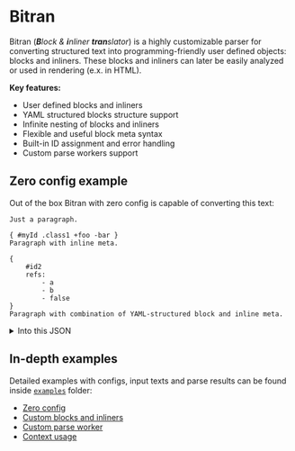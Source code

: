 # Bitran

Bitran (_**B**lock & **i**nliner **tran**slator_) is a highly customizable parser for converting structured text into programming-friendly user defined objects: blocks and inliners.
These blocks and inliners can later be easily analyzed or used in rendering (e.x. in HTML).

**Key features:**

* User defined blocks and inliners
* YAML structured blocks structure support
* Infinite nesting of blocks and inliners
* Flexible and useful block meta syntax
* Built-in ID assignment and error handling
* Custom parse workers support

## Zero config example

Out of the box Bitran with zero config is capable of converting this text:

```
Just a paragraph.

{ #myId .class1 +foo -bar }
Paragraph with inline meta.

{
    #id2
    refs:
        - a
        - b
        - false
}
Paragraph with combination of YAML-structured block and inline meta.
```

<details>
    <summary>Into this JSON</summary>

```json
{
    "products": {
        "auto:text:1": {
            "id": "auto:text:1",
            "name": "text",
            "data": "Just a paragraph.",
            "type": "inliner"
        },
        "auto:paragraph:1": {
            "id": "auto:paragraph:1",
            "name": "paragraph",
            "data": {
                "__pids": [
                    "auto:text:1"
                ]
            },
            "type": "block",
            "meta": {}
        },
        "auto:text:2": {
            "id": "auto:text:2",
            "name": "text",
            "data": "Paragraph with inline meta.",
            "type": "inliner"
        },
        "paragraph:myId": {
            "id": "paragraph:myId",
            "name": "paragraph",
            "data": {
                "__pids": [
                    "auto:text:2"
                ]
            },
            "type": "block",
            "meta": {
                "id": "myId",
                "classes": [
                    "class1"
                ],
                "foo": true,
                "bar": false
            }
        },
        "auto:text:3": {
            "id": "auto:text:3",
            "name": "text",
            "data": "Paragraph with combination of YAML-structured block and inline meta.",
            "type": "inliner"
        },
        "paragraph:id2": {
            "id": "paragraph:id2",
            "name": "paragraph",
            "data": {
                "__pids": [
                    "auto:text:3"
                ]
            },
            "type": "block",
            "meta": {
                "id": "id2",
                "refs": [
                    "a",
                    "b",
                    false
                ]
            }
        }
    },
    "rootBlocks": {
        "__pids": [
            "auto:paragraph:1",
            "paragraph:myId",
            "paragraph:id2"
        ]
    },
    "pwResults": {
        "id": [
            "paragraph:myId",
            "paragraph:id2"
        ],
        "error": []
    }
}
```
</details>

## In-depth examples

Detailed examples with configs, input texts and parse results can be found inside [`examples`](./examples/) folder:

* [Zero config](./examples/zeroConfig/)
* [Custom blocks and inliners](./examples/customBlockInliner/)
* [Custom parse worker](./examples/customParseWorker/)
* [Context usage](./examples/contextUsage/)